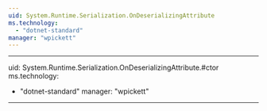 ```yaml
---
uid: System.Runtime.Serialization.OnDeserializingAttribute
ms.technology: 
  - "dotnet-standard"
manager: "wpickett"
---
```


---
uid: System.Runtime.Serialization.OnDeserializingAttribute.#ctor
ms.technology: 
  - "dotnet-standard"
manager: "wpickett"
---
